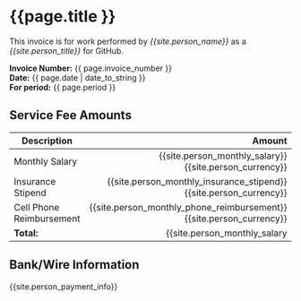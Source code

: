 
# {{page.title }}

This invoice is for work performed by _{{site.person_name}}_ as a
_{{site.person_title}}_ for GitHub.


__Invoice Number:__ {{ page.invoice_number }}  
__Date:__ {{ page.date | date_to_string }}  
__For period:__ {{ page.period }}  

## Service Fee Amounts

|__Description__|__Amount__|
|--|--:|
|Monthly Salary|{{site.person_monthly_salary}} {{site.person_currency}}|
|Insurance Stipend|{{site.person_monthly_insurance_stipend}} {{site.person_currency}}|
|Cell Phone Reimbursement|{{site.person_monthly_phone_reimbursement}} {{site.person_currency}}|
|__Total:__|{{site.person_monthly_salary | plus: site.person_monthly_insurance_stipend | plus: site.person_monthly_phone_reimbursement}} {{site.person_currency}}|

## Bank/Wire Information

{{site.person_payment_info}}
